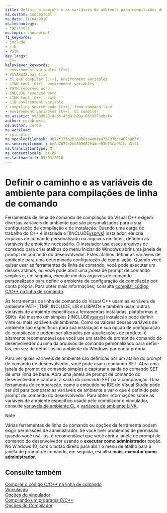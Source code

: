 ```yaml
---
title: Definir o caminho e as variáveis de ambiente para compilações de linha de comando | Microsoft Docs
ms.custom: conceptual
ms.date: 11/04/2016
ms.technology:
- cpp-tools
ms.topic: conceptual
f1_keywords:
- include
- Lib
- Path
dev_langs:
- C++
helpviewer_keywords:
- environment variables [C++]
- VCVARS32.bat file
- cl.exe compiler [C++], environment variables
- LINK tool [C++], environment variables
- PATH reserved word
- INCLUDE reserved word
- LINK tool [C++], path
- LIB environment variable
- compiling source code [C++], from command line
- environment variables [C++], CL compiler
ms.assetid: 99389528-deb5-43b9-b99a-03c8773ebaf4
author: corob-msft
ms.author: corob
ms.workload:
- cplusplus
ms.openlocfilehash: 0b72f13fe25330b81a48d1447b707bdc4626ab3f
ms.sourcegitcommit: be2a7679c2bd80968204dee03d13ca961eaa31ff
ms.translationtype: MT
ms.contentlocale: pt-BR
ms.lasthandoff: 05/03/2018
---
```

# <a name="set-the-path-and-environment-variables-for-command-line-builds"></a>Definir o caminho e as variáveis de ambiente para compilações de linha de comando

Ferramentas de linha de comando de compilação do Visual C++ exigem diversas variáveis de ambiente que são personalizados para a sua configuração de compilação e de instalação. Quando uma carga de trabalho do C++ é instalada o [!INCLUDE[vsprvs](../assembler/masm/includes/vsprvs_md.md)] instalador, ele cria arquivos de comando personalizado ou arquivos em lotes, definem as variáveis de ambiente necessário. O instalador usa esses arquivos de comando para criar atalhos do menu Iniciar do Windows abrir uma janela de prompt de comando do desenvolvedor. Estes atalhos definir as variáveis de ambiente para uma determinada configuração de compilação. Quando você quiser usar as ferramentas de linha de comando, você pode executar um desses atalhos, ou você pode abrir uma janela de prompt de comando simples e, em seguida, execute um dos arquivos de comando personalizado para definir o ambiente de configuração de compilação por conta própria. Para obter mais informações, consulte [compilar código C/C++ na linha de comando](building-on-the-command-line.md).  
  
As ferramentas de linha de comando do Visual C++ usam as variáveis de ambiente PATH, TMP, INCLUDE, LIB e LIBPATH e também usam outras variáveis de ambiente específicas a ferramentas instaladas, plataformas e SDKs. Até mesmo um simples [!INCLUDE[vsprvs](../assembler/masm/includes/vsprvs_md.md)] instalação pode definir vinte ou mais variáveis de ambiente. Como os valores dessas variáveis de ambiente são específicos para sua instalação e sua opção de configuração de compilação e podem ser alterados por atualizações de produto, é altamente recomendável que você use um atalho de prompt de comando do desenvolvedor ou uma da arquivos de comando personalizado para defini-las, em vez de defini-las no ambiente do Windows por conta própria. 

Para ver quais variáveis de ambiente são definidas por um atalho do prompt de comando de desenvolvedor, você pode usar o comando SET. Abra uma janela de prompt de comando simples e capturar a saída do comando SET de uma linha de base. Abra uma janela de prompt de comando do desenvolvedor e capturar a saída do comando SET para comparação. Uma ferramenta de comparação, como a embutido no IDE do Visual Studio pode ser útil para comparar as variáveis de ambiente e ver o que é definido pelo prompt de comando do desenvolvedor. Para obter informações sobre as variáveis de ambiente específico usado pelo compilador e vinculador, consulte [variáveis de ambiente CL](../build/reference/cl-environment-variables.md) e [variáveis de ambiente LINK](../build/reference/link-environment-variables.md).  
  
> [!NOTE]
>  Várias ferramentas de linha de comando ou opções da ferramenta podem exigir permissões de administrador. Se você tiver problemas de permissão quando você usá-los, é recomendável que você abrir a janela de prompt de comando do desenvolvedor usando o **executar como administrador** opção. No Windows 10, com o botão direito para abrir o menu de atalho para a janela de prompt de comando, em seguida, escolha **mais**, **executar como administrador**.  
  
## <a name="see-also"></a>Consulte também  

[Compilar o código C/C++ na linha de comando](../build/building-on-the-command-line.md)   
[Vinculação](../build/reference/linking.md)   
[Opções do vinculador](../build/reference/linker-options.md)   
[Compilando um programa C/C++](../build/reference/compiling-a-c-cpp-program.md)   
[Opções do Compilador](../build/reference/compiler-options.md)
